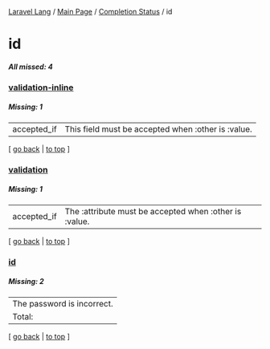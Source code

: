 [Laravel Lang](https://github.com/Laravel-Lang/lang) / [Main Page](../index.md) / [Completion Status](../status.md) / id

# id

##### All missed: 4


### [validation-inline](https://github.com/Laravel-Lang/lang/blob/master/locales/id/validation-inline.php)

##### Missing: 1

<table >
<tr><td align="left" >
accepted_if
</td>
<td align="left" >
This field must be accepted when :other is :value.
</td>
</tr>

</table>


[ [go back](../status.md) | [to top](#) ]

### [validation](https://github.com/Laravel-Lang/lang/blob/master/locales/id/validation.php)

##### Missing: 1

<table >
<tr><td align="left" >
accepted_if
</td>
<td align="left" >
The :attribute must be accepted when :other is :value.
</td>
</tr>

</table>


[ [go back](../status.md) | [to top](#) ]

### [id](https://github.com/Laravel-Lang/lang/blob/master/locales/id/id.json)

##### Missing: 2

<table >
<tr><td align="left" >
The password is incorrect.
</td>
</tr>
<tr><td align="left" >
Total:
</td>
</tr>

</table>


[ [go back](../status.md) | [to top](#) ]

